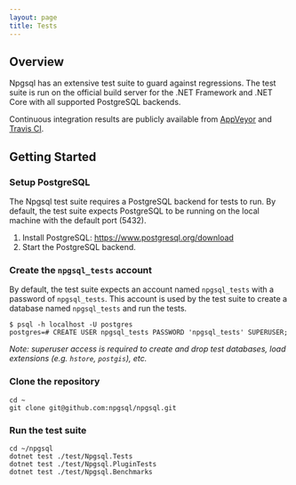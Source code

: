 ```yaml
---
layout: page
title: Tests
---
```


## Overview

Npgsql has an extensive test suite to guard against regressions. The test suite is run on the official build server for the .NET Framework and .NET Core with all supported PostgreSQL backends.

Continuous integration results are publicly available from [AppVeyor](https://ci.appveyor.com/project/roji/npgsql) and [Travis CI](https://travis-ci.org/npgsql).

## Getting Started

### Setup PostgreSQL

The Npgsql test suite requires a PostgreSQL backend for tests to run. By default, the test suite expects PostgreSQL to be running on the local machine with the default port (5432). 

1. Install PostgreSQL: https://www.postgresql.org/download
2. Start the PostgreSQL backend.

### Create the `npgsql_tests` account

By default, the test suite expects an account named `npgsql_tests` with a password of `npgsql_tests`. This account is used by the test suite to create a database named `npgsql_tests` and run the tests. 

```
$ psql -h localhost -U postgres
postgres=# CREATE USER npgsql_tests PASSWORD 'npgsql_tests' SUPERUSER;
```

_Note: superuser access is required to create and drop test databases, load extensions (e.g. `hstore`, `postgis`), etc._

### Clone the repository

```
cd ~
git clone git@github.com:npgsql/npgsql.git
```

### Run the test suite

```
cd ~/npgsql
dotnet test ./test/Npgsql.Tests
dotnet test ./test/Npgsql.PluginTests
dotnet test ./test/Npgsql.Benchmarks
```
